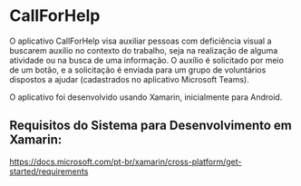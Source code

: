 # CallForHelp

O aplicativo CallForHelp visa auxiliar pessoas com deficiência visual a buscarem auxílio no contexto do trabalho, seja na realização de alguma atividade ou na busca de uma informação. O auxílio é solicitado por meio de um botão, e a solicitação é enviada para um grupo de voluntários dispostos a ajudar (cadastrados no aplicativo Microsoft Teams).


O aplicativo foi desenvolvido usando Xamarin, inicialmente para Android.

## Requisitos do Sistema para Desenvolvimento em Xamarin:
https://docs.microsoft.com/pt-br/xamarin/cross-platform/get-started/requirements


